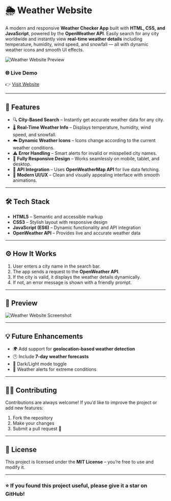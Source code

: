 # 🌦️ Weather Website

A modern and responsive **Weather Checker App** built with **HTML, CSS, and JavaScript**, powered by the **OpenWeather API**.
Easily search for any city worldwide and instantly view **real-time weather details** including temperature, humidity, wind speed, and snowfall — all with dynamic weather icons and smooth UI effects.

![Weather Website Preview](https://weather.anubhavsingh.website/image/weather.png)

### 🌐 Live Demo
👉 [Visit Website](https://weather.anubhavsingh.website)

---

## 🚀 Features

- 🔍 **City-Based Search** – Instantly get accurate weather data for any city.
- 🌡️ **Real-Time Weather Info** – Displays temperature, humidity, wind speed, and snowfall.
- ☁️ **Dynamic Weather Icons** – Icons change according to the current weather conditions.
- ⚠️ **Error Handling** – Smart alerts for invalid or misspelled city names.
- 📱 **Fully Responsive Design** – Works seamlessly on mobile, tablet, and desktop.
- 💨 **API Integration** – Uses **OpenWeatherMap API** for live data fetching.
- 🎨 **Modern UI/UX** – Clean and visually appealing interface with smooth animations.

---

## 🛠️ Tech Stack

- **HTML5** – Semantic and accessible markup
- **CSS3** – Stylish layout with responsive design
- **JavaScript (ES6)** – Dynamic functionality and API integration
- **OpenWeather API** – Provides live and accurate weather data

---

## ⚙️ How It Works

1. User enters a city name in the search bar.
2. The app sends a request to the **OpenWeather API**.
3. If the city is valid, it displays the weather details dynamically.
4. If not, an error message is shown with a friendly prompt.

---

## 📸 Preview

![Weather Website Screenshot](https://weather.anubhavsingh.website/image/weather.png)

---

## 💡 Future Enhancements

- 🌍 Add support for **geolocation-based weather detection**
- 🕐 Include **7-day weather forecasts**
- 🎨 Dark/Light mode toggle
- 🔔 Weather alerts for extreme conditions

---

## 🧑‍💻 Contributing

Contributions are always welcome!
If you’d like to improve the project or add new features:
1. Fork the repository
2. Make your changes
3. Submit a pull request 🚀

---

## 📄 License

This project is licensed under the **MIT License** – you’re free to use and modify it.

---

### ⭐ If you found this project useful, please give it a star on GitHub!
